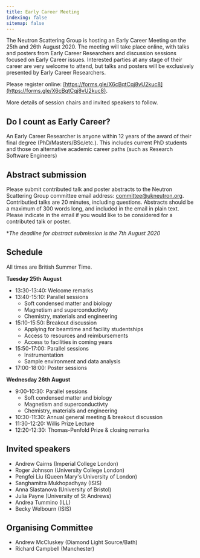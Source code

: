 ```yaml
---
title: Early Career Meeting
indexing: false
sitemap: false
---
```


The Neutron Scattering Group is hosting an Early Career Meeting on the 25th and 26th August 2020.
The meeting will take place online, with talks and posters from Early Career Researchers and discussion sessions focused on Early Career issues. 
Interested parties at any stage of their career are very welcome to attend, but talks and posters will be exclusively presented by Early Career Researchers.

Please register online: [https://forms.gle/X6cBqtCqj8vU2kuc8](https://forms.gle/X6cBqtCqj8vU2kuc8). 

More details of session chairs and invited speakers to follow. 

## Do I count as Early Career?

An Early Career Researcher is anyone within 12 years of the award of their final degree (PhD/Masters/BSc/etc.). 
This includes current PhD students and those on alternative academic career paths (such as Research Software Engineers)

## Abstract submission

Please submit contributed talk and poster abstracts to the Neutron Scattering Group committee email address: [committee@ukneutron.org](mailto:committee@ukneutron.org). 
Contributied talks are 20 minutes, including questions.
Abstracts should be a maximum of 300 words long, and included in the email in plain text. 
Please indicate in the email if you would like to be considered for a contributed talk or poster. 

**The deadline for abstract submission is the 7th August 2020*

## Schedule 

All times are British Summer Time.

**Tuesday 25th August**
- 13:30-13:40: Welcome remarks
- 13:40-15:10: Parallel sessions
  - Soft condensed matter and biology
  - Magnetism and superconductivty
  - Chemistry, materials and engineering
- 15:10-15:50: Breakout discussion
  - Applying for beamtime and facility studentships
  - Access to resources and reimbursements
  - Access to facilities in coming years
- 15:50-17:00: Parallel sessions
  - Instrumentation
  - Sample environment and data analysis
- 17:00-18:00: Poster sessions

**Wednesday 26th August**
- 9:00-10:30: Parallel sessions
  - Soft condensed matter and biology
  - Magnetism and superconductivty
  - Chemistry, materials and engineering
- 10:30-11:30: Annual general meeting & breakout discussion
- 11:30-12:20: Willis Prize Lecture
- 12:20-12:30: Thomas-Penfold Prize & closing remarks

## Invited speakers

- Andrew Cairns (Imperial College London)
- Roger Johnson (University College London)
- Pengfei Liu (Queen Mary's University of London)
- Sanghamitra Mukhopadhyay (ISIS)
- Anna Slastanova (University of Bristol)
- Julia Payne (University of St Andrews)
- Andrea Tummino (ILL)
- Becky Welbourn (ISIS)

## Organising Committee

- Andrew McCluskey (Diamond Light Source/Bath)
- Richard Campbell (Manchester)
